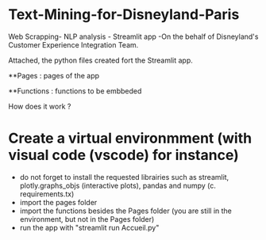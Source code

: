 # Text-Mining-for-Disneyland-Paris
Web Scrapping- NLP analysis - Streamlit app -On the behalf of Disneyland's Customer Experience Integration Team.

Attached, the python files created fort the Streamlit app.

**Pages : pages of the app

**Functions : functions to be embbeded

How does it work ?

# Create a virtual environmment (with visual code  (vscode) for instance)
- do not forget to install the requested librairies such as streamlit, plotly.graphs_objs (interactive plots), pandas and numpy (c. requirements.tx)
- import the pages folder
- import the functions besides the Pages folder (you are still in the environment, but not in the Pages folder)
- run the app with "streamlit run Accueil.py"

